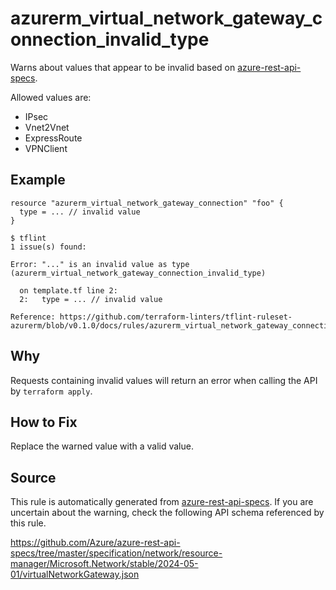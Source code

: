 <!--- This file generated by `tools/apispec-rule-gen/main.go`. DO NOT EDIT --->

# azurerm_virtual_network_gateway_connection_invalid_type

Warns about values that appear to be invalid based on [azure-rest-api-specs](https://github.com/Azure/azure-rest-api-specs).

Allowed values are:
- IPsec
- Vnet2Vnet
- ExpressRoute
- VPNClient

## Example

```hcl
resource "azurerm_virtual_network_gateway_connection" "foo" {
  type = ... // invalid value
}
```

```
$ tflint
1 issue(s) found:

Error: "..." is an invalid value as type (azurerm_virtual_network_gateway_connection_invalid_type)

  on template.tf line 2:
  2:   type = ... // invalid value

Reference: https://github.com/terraform-linters/tflint-ruleset-azurerm/blob/v0.1.0/docs/rules/azurerm_virtual_network_gateway_connection_invalid_type.md

```

## Why

Requests containing invalid values will return an error when calling the API by `terraform apply`.

## How to Fix

Replace the warned value with a valid value.

## Source

This rule is automatically generated from [azure-rest-api-specs](https://github.com/Azure/azure-rest-api-specs). If you are uncertain about the warning, check the following API schema referenced by this rule.

https://github.com/Azure/azure-rest-api-specs/tree/master/specification/network/resource-manager/Microsoft.Network/stable/2024-05-01/virtualNetworkGateway.json
